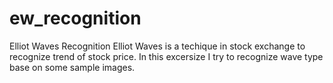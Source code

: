 # ew_recognition
Elliot Waves Recognition
Elliot Waves is a techique in stock exchange to recognize trend of stock price.
In this excersize I try to recognize wave type base on some sample images.

